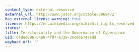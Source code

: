 ```yaml
---
content_type: external-resource
external_url: http://www.jstor.org/stable/3069472
has_external_license_warning: true
license: https://en.wikipedia.org/wiki/All_rights_reserved
status: ''
title: Territoriality and the Governance of Cyberspace
uid: db8ed096-64a0-4f97-a729-36cebb747edd
wayback_url: ''
---
```


